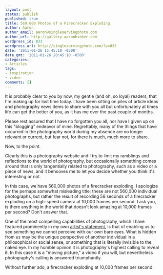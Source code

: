 ```yaml
---
layout: post
status: publish
published: true
title: 560,000 Photos of a Firecracker Exploding
author: Aaron
author_email: aaron@singleservingphoto.com
author_url: http://gallery.aaronbieber.com
wordpress_id: 833
wordpress_url: http://singleservingphoto.com/?p=833
date: '2011-01-26 15:45:10 -0500'
date_gmt: '2011-01-26 20:45:10 -0500'
categories:
- Articles
tags:
- inspiration
- video
comments: []
---
```

It is probably clear to you by now, my gentle (and oh, so loyal)
readers, that I'm making up for lost time today. I have been sitting on
piles of article ideas and photography news items to share with you all
but unfortunately at times life can get the better of you, as it has me
over the past couple of months.

Please rest assured that I have no forgotten you all, nor have I given
up on this "blogging" endeavor of mine. Regrettably, many of the things
that have occurred in the photography world during my absence are no
longer relevant or current, but fear not, for there is much, much more
to share.

Now, to the point.

Clearly this is a photography website and I try to limit my ramblings
and reflections to the world of photography, but occasionally something
comes around that is only tangentially related to photography, such as a
video or a piece of news, and it behooves me to let you decide whether
you think it's interesting or not.

In this case, we have 560,000 photos of a firecracker exploding. I
apologize for the perhaps somewhat misleading title; these are not
560,000 individual photographs, but rather the result of recording 56
seconds of a firecracker exploding on a high-speed camera at 10,000
frames per second. I ask you, is there anything in the world that
doesn't look amazing at 10,000 frames per second? Don't answer that.

One of the most compelling capabilities of photography, which I have
featured prominently in my own [artist's
statement](http://singleservingphoto.com/2010/03/15/your-artists-statement/),
is that of enabling us to see something we cannot perceive with our own
bare eyes. What is hidden from us may be the unique perspective of
another individual in a philosophical or social sense, or something that
is literally invisible to the naked eye. In my humble opinion it is
photography's highest calling to reveal it. In this case it is a "moving
picture," a video if you will, but nevertheless photography's calling is
answered triumphantly.

Without further ado, a firecracker exploding at 10,000 frames per
second:


